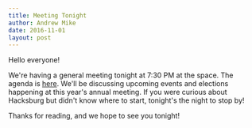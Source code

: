```yaml
---
title: Meeting Tonight
author: Andrew Mike
date: 2016-11-01
layout: post
---
```


Hello everyone! 

We're having a general meeting tonight at 7:30 PM at the space. The agenda is [here](https://wiki.hacksburg.org/meetings:2016-11-01_general_meeting). We'll be discussing upcoming events and elections happening at this year's annual meeting. If you were curious about Hacksburg but didn't know where to start, tonight's the night to stop by!

Thanks for reading, and we hope to see you tonight!
